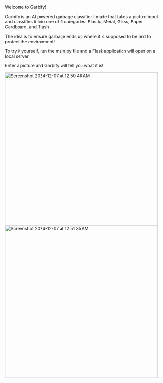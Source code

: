 Welcome to Garbify! 

Garbify is an AI powered garbage classifier I made that takes a picture input and classifies it into one of 6 categories: 
Plastic, Metal, Glass, Paper, Cardboard, and Trash

The idea is to ensure garbage ends up where it is supposed to be and to protect the environment!

To try it yourself, run the main.py file and a Flask application will open on a local server

Enter a picture and Garbify will tell you what it is!


<img width="500" alt="Screenshot 2024-12-07 at 12 50 48 AM" src="https://github.com/user-attachments/assets/3b297fa4-ffcc-4e5c-9eb5-62e25dc102f1">

<img width="500" alt="Screenshot 2024-12-07 at 12 51 35 AM" src="https://github.com/user-attachments/assets/baafeb40-9eb7-493c-8b7f-a66bd6704104">




